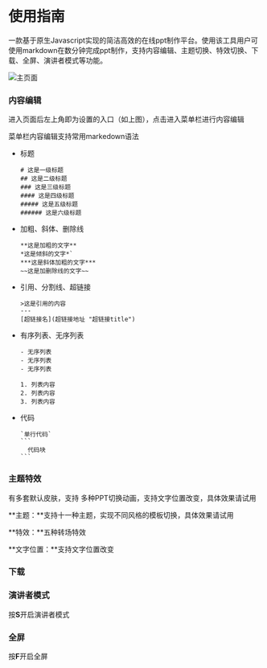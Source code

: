 # 使用指南

一款基于原生Javascript实现的简洁高效的在线ppt制作平台。使用该工具用户可使用markdown在数分钟完成ppt制作，支持内容编辑、主题切换、特效切换、下载、全屏、演讲者模式等功能。

![主页面](https://s3.bmp.ovh/imgs/2022/02/8f51e0c0f0b21428.png)

### 内容编辑

进入页面后左上角即为设置的入口（如上图），点击进入菜单栏进行内容编辑

菜单栏内容编辑支持常用markedown语法

- 标题

  ```
  # 这是一级标题
  ## 这是二级标题
  ### 这是三级标题
  #### 这是四级标题
  ##### 这是五级标题
  ###### 这是六级标题
  ```

- 加粗、斜体、删除线

  ```
  **这是加粗的文字**
  *这是倾斜的文字*`
  ***这是斜体加粗的文字***
  ~~这是加删除线的文字~~
  ```

- 引用、分割线、超链接

  ```
  >这是引用的内容
  ---
  [超链接名](超链接地址 "超链接title")
  ```

- 有序列表、无序列表

  ```
  - 无序列表
  - 无序列表
  - 无序列表
  
  1. 列表内容
  2. 列表内容
  3. 列表内容
  ```

- 代码

  ````
  `单行代码`
  ```
  	代码块
  ```
  ````



### 主题特效

有多套默认皮肤，支持 多种PPT切换动画，支持文字位置改变，具体效果请试用

**主题：**支持十一种主题，实现不同风格的模板切换，具体效果请试用

**特效：**五种转场特效

**文字位置：**支持文字位置改变



### 下载



### 演讲者模式

按**S**开启演讲者模式



### 全屏

按**F**开启全屏